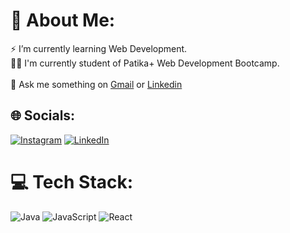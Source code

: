 # 💫 About Me:
⚡ I’m currently learning Web Development.<br>👨‍💻 I'm currently student of Patika+ Web Development Bootcamp.<br><br>💬 Ask me something on [Gmail](mailto:%20enishatipoglu.2001y@gmail.com) or [Linkedin](https://linkedin.com/in/enishatipoglu)   <br>


## 🌐 Socials:
[![Instagram](https://img.shields.io/badge/Instagram-%23E4405F.svg?logo=Instagram&logoColor=white)](https://instagram.com/enis.htpglu) [![LinkedIn](https://img.shields.io/badge/LinkedIn-%230077B5.svg?logo=linkedin&logoColor=white)](https://linkedin.com/in/enishatipoglu) 

# 💻 Tech Stack:
![Java](https://img.shields.io/badge/java-%23ED8B00.svg?style=for-the-badge&logo=openjdk&logoColor=white) ![JavaScript](https://img.shields.io/badge/javascript-%23323330.svg?style=for-the-badge&logo=javascript&logoColor=%23F7DF1E) ![React](https://img.shields.io/badge/react-%2320232a.svg?style=for-the-badge&logo=react&logoColor=%2361DAFB)
